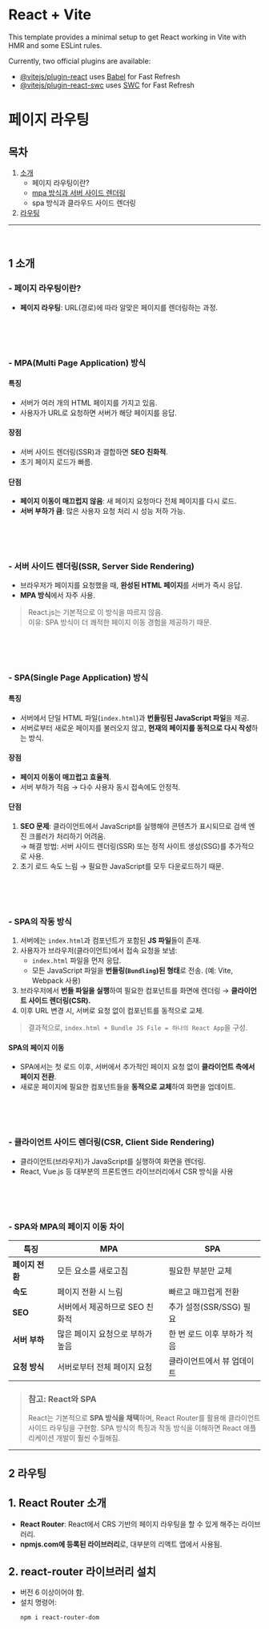 # React + Vite

This template provides a minimal setup to get React working in Vite with HMR and some ESLint rules.

Currently, two official plugins are available:

- [@vitejs/plugin-react](https://github.com/vitejs/vite-plugin-react/blob/main/packages/plugin-react/README.md) uses [Babel](https://babeljs.io/) for Fast Refresh
- [@vitejs/plugin-react-swc](https://github.com/vitejs/vite-plugin-react-swc) uses [SWC](https://swc.rs/) for Fast Refresh

# 페이지 라우팅
## 목차
1. [소개](#1-소개)
   - 페이지 라우팅이란?
   - [mpa 방식과 서버 사이드 렌더링](#-MPA(Multi-Page-Application)-방식)
   - spa 방식과 클라우드 사이드 렌더링
2. [라우팅](#routing)

---
<br>

## 1 소개
<a id="intro"></a>

### - 페이지 라우팅이란?
- **페이지 라우팅**: URL(경로)에 따라 알맞은 페이지를 렌더링하는 과정.

<br><br><br>

### - MPA(Multi Page Application) 방식
#### 특징
- 서버가 여러 개의 HTML 페이지를 가지고 있음.
- 사용자가 URL로 요청하면 서버가 해당 페이지를 응답.

#### 장점
- 서버 사이드 렌더링(SSR)과 결합하면 **SEO 친화적**.
- 초기 페이지 로드가 빠름.

#### 단점
- **페이지 이동이 매끄럽지 않음**: 새 페이지 요청마다 전체 페이지를 다시 로드.
- **서버 부하가 큼**: 많은 사용자 요청 처리 시 성능 저하 가능.

<br><br><br>

### - 서버 사이드 렌더링(SSR, Server Side Rendering)
- 브라우저가 페이지를 요청했을 때, **완성된 HTML 페이지**를 서버가 즉시 응답.
- **MPA 방식**에서 자주 사용.


> React.js는 기본적으로 이 방식을 따르지 않음.  
> 이유: SPA 방식이 더 쾌적한 페이지 이동 경험을 제공하기 때문.

<br><br><br>

### - SPA(Single Page Application) 방식
#### 특징
- 서버에서 단일 HTML 파일(`index.html`)과 **번들링된 JavaScript 파일**을 제공.
- 서버로부터 새로운 페이지를 불러오지 않고, **현재의 페이지를 동적으로 다시 작성**하는 방식.

#### 장점
- **페이지 이동이 매끄럽고 효율적**.
- 서버 부하가 적음 → 다수 사용자 동시 접속에도 안정적.

#### 단점
1. **SEO 문제**: 클라이언트에서 JavaScript를 실행해야 콘텐츠가 표시되므로 검색 엔진 크롤러가 처리하기 어려움. <br>
    → 해결 방법: 서버 사이드 렌더링(SSR) 또는 정적 사이트 생성(SSG)를 추가적으로 사용.
2. 초기 로드 속도 느림 → 필요한 JavaScript를 모두 다운로드하기 때문.

<br><br><br>

### - SPA의 작동 방식
1. 서버에는 `index.html`과 컴포넌트가 포함된 **JS 파일**들이 존재.
2. 사용자가 브라우저(클라이언트)에서 접속 요청을 보냄:
   - `index.html` 파일을 먼저 응답.
   - 모든 JavaScript 파일을 **번들링(`Bundling`)된 형태**로 전송. (예: Vite, Webpack 사용)
3. 브라우저에서 **번들 파일을 실행**하여 필요한 컴포넌트를 화면에 렌더링 → **클라이언트 사이드 렌더링(CSR).**
4. 이후 URL 변경 시, 서버로 요청 없이 컴포넌트를 동적으로 교체.

> 결과적으로, `index.html + Bundle JS File = 하나의 React App`을 구성.



#### SPA의 페이지 이동
- SPA에서는 첫 로드 이후, 서버에서 추가적인 페이지 요청 없이 **클라이언트 측에서 페이지 전환**.
- 새로운 페이지에 필요한 컴포넌트들을 **동적으로 교체**하여 화면을 업데이트.

<br><br><br>

### - 클라이언트 사이드 렌더링(CSR, Client Side Rendering)
- 클라이언트(브라우저)가 JavaScript를 실행하여 화면을 렌더링.
- React, Vue.js 등 대부분의 프론트엔드 라이브러리에서 CSR 방식을 사용

<br><br><br>


### - SPA와 MPA의 페이지 이동 차이
| **특징**          | **MPA**                              | **SPA**                              |
|--------------------|---------------------------------------|---------------------------------------|
| **페이지 전환**    | 모든 요소를 새로고침                 | 필요한 부분만 교체                   |
| **속도**          | 페이지 전환 시 느림                  | 빠르고 매끄럽게 전환                 |
| **SEO**           | 서버에서 제공하므로 SEO 친화적       | 추가 설정(SSR/SSG) 필요              |
| **서버 부하**     | 많은 페이지 요청으로 부하가 높음     | 한 번 로드 이후 부하가 적음          |
| **요청 방식**     | 서버로부터 전체 페이지 요청    | 클라이언트에서 뷰 업데이트   |



> ### 참고: React와 SPA
> React는 기본적으로 **SPA 방식을 채택**하며, React Router를 활용해 클라이언트 사이드 라우팅을 구현함.
> SPA 방식의 특징과 작동 방식을 이해하면 React 애플리케이션 개발이 훨씬 수월해짐.

---

## 2 라우팅
<a id="routing"></a>

## 1. React Router 소개
- **React Router**: React에서 CRS 기반의 페이지 라우팅을 할 수 있게 해주는 라이브러리.
- **npmjs.com에 등록된 라이브러리**로, 대부분의 리액트 앱에서 사용됨.

## 2. react-router 라이브러리 설치
- 버전 6 이상이어야 함.
- 설치 명령어:
  ```bash
  npm i react-router-dom
